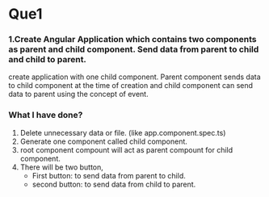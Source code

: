 # Que1

### 1.Create Angular Application which contains two components as parent and child component. Send data from parent to child and child to parent.

create application with one child component. Parent component sends data to child
component at the time of creation and child component can send data to parent using the
concept of event.


### What I have done?

1. Delete unnecessary data or file. (like app.component.spec.ts)
2. Generate one component called child component.
3. root component compount will act as parent compount for child component.
4. There will be two button,
    - First button: to send data from parent to child.
    - second button: to send data from child to parent.